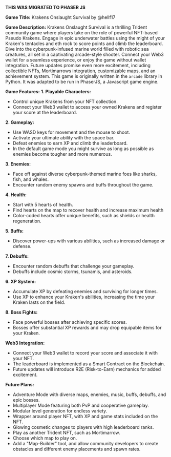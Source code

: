 **THIS WAS MIGRATED TO PHASER JS**

**Game Title:** Krakens Onslaught Survival by @hellf17

**Game Description:**
Krakens Onslaught Survival is a thrilling Trident community game where players take on the role of powerful NFT-based Pseudo Krakens. Engage in epic underwater battles using the might of your Kraken's tentacles and eth rock to score points and climb the leaderboard. Dive into the cyberpunk-infused marine world filled with robotic sea creatures, all set in a captivating arcade-style shooter. Connect your Web3 wallet for a seamless experience, or enjoy the game without wallet integration. Future updates promise even more excitement, including collectible NFTs, Mortimarrows integration, customizable maps, and an achievement system.
This game is originally written in the `arcade` library in Python. 
It was adapted to be run in PhaserJS, a Javascript game engine.

**Game Features:**
**1. Playable Characters:**
   - Control unique Krakens from your NFT collection.
   - Connect your Web3 wallet to access your owned Krakens and register your score at the leaderboard.

**2. Gameplay:**
   - Use WASD keys for movement and the mouse to shoot.
   - Activate your ultimate ability with the space bar.
   - Defeat enemies to earn XP and climb the leaderboard.
   - In the default game mode you might survive as long as possible as enemies become tougher and more numerous.

**3. Enemies:**
   - Face off against diverse cyberpunk-themed marine foes like sharks, fish, and whales.
   - Encounter random enemy spawns and buffs throughout the game.

**4. Health:**
   - Start with 5 hearts of health.
   - Find hearts on the map to recover health and increase maximum health
   - Color-coded hearts offer unique benefits, such as shields or health regeneration.

**5. Buffs:**
   - Discover power-ups with various abilities, such as increased damage or defense.

**7. Debuffs:**
   - Encounter random debuffs that challenge your gameplay.
   - Debuffs include cosmic storms, tsunamis, and asteroids.

**6. XP System:**
   - Accumulate XP by defeating enemies and surviving for longer times.
   - Use XP to enhance your Kraken's abilities, increasing the time your Kraken lasts on the field.

**8. Boss Fights:**
   - Face powerful bosses after achieving specific scores.
   - Bosses offer substantial XP rewards and may drop equipable items for your Kraken.

**Web3 Integration:**
   - Connect your Web3 wallet to record your score and associate it with your NFT.
   - The leaderboard is implemented as a Smart Contract on the Blockchain.
   - Future updates will introduce R2E (Risk-to-Earn) mechanics for added excitement.

**Future Plans:**
   - Adventure Mode with diverse maps, enemies, music, buffs, debuffs, and epic bosses.
   - Multiplayer Mode featuring both PvP and cooperative gameplay.
   - Modular level generation for endless variety.
   - Wrapper around player NFT, with XP and game stats included on the NFT.
   - Glowing cosmetic changes to players with high leaderboard ranks.
   - Play as another Trident NFT, such as Mortimarrow.
   - Choose which map to play on.
   - Add a "Map-Builder" tool, and allow community developers to create obstacles and different enemy placements and spawn rates.

